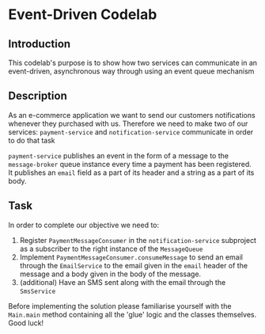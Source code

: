 # Event-Driven Codelab

## Introduction
This codelab's purpose is to show how two services can communicate in an event-driven, asynchronous way through using an event queue mechanism

## Description
As an e-commerce application we want to send our customers notifications whenever they purchased with us. Therefore we need to make two of our services: `payment-service` and `notification-service` communicate in order to do that task

`payment-service` publishes an event in the form of a message to the `message-broker` queue instance every time a payment has been registered. It publishes an `email` field as a part of its header and a string as a part of its body.

## Task
In order to complete our objective we need to:
1. Register `PaymentMessageConsumer` in the `notification-service` subproject as a subscriber to the right instance of the `MessageQueue`
2. Implement `PaymentMessageConsumer.consumeMessage` to send an email through the `EmailService` to the email given in the `email` header of the message and a body given in the body of the message.
3. (additional) Have an SMS sent along with the email through the `SmsService`

Before implementing the solution please familiarise yourself with the `Main.main` method containing all the 'glue' logic and the classes themselves. Good luck!
